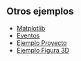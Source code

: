 ## Otros ejemplos
- [Matplotlib](https://juan-suarezp.github.io/Tk/content/matplotlib.html)
- [Eventos](https://juan-suarezp.github.io/Tk/content/eventos.html)
- [Ejemplo Proyecto](https://juan-suarezp.github.io/Tk/content/proyecto.html)
- [Ejemplo Figura 3D](https://juan-suarezp.github.io/Tk/content/3D.html)
